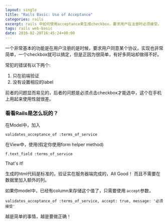 ```yaml
---
layout: single
title: "Rails Basic: Use of Acceptance"
categories: rails
excerpt: rails 中如何使用acceptance来生成checkbox，要求用户在注册时必须接受。
tags: rails web-basic
date: 2016-02-28T16:45:24+08:00
---
```


一个非常基本的功能是在用户注册的是时候，要求用户同意某个协议，实现也非常简单，一个checkbox就可以搞定，但是正因为很简单，有好多网站却做得不好。

常犯的错误有以下两个:

1.  只在前端验证
2.  没有设置相应的label

前者的问题显而易见的，后者的问题是必须点击checkbox才能选中，这个在手机上用起来使用性就很差。

### 看看Rails是怎么玩的？

在Model中，加入

```
validates_acceptance_of :terms_of_service
```

在View中，使用(假定你使用form helper method)

```
f.text_field :terms_of_service
```

That's it!

生成的html代码是标准的，验证实在服务器端完成的，All Good！ 而且不需要在数据里加入额外的列。

如果你model中，已经有column来存储这个值了，只需要使用 <code>accept</code>参数，

```
validates_acceptance_of :terms_of_service, accept: true, message: '必须接受'
```

越是简单的事情，越是要做正确！
